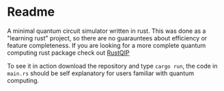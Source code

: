 # Readme

A minimal quantum circuit simulator written in rust.  This was done as a "learning rust" project, so 
there are no guarauntees about efficiency or feature completeness.  If you are looking for a more 
complete quantum computing rust package check out [RustQIP](https://github.com/Renmusxd/RustQIP)

To see it in action download the repository and type `cargo run`, the code in `main.rs` should 
be self explanatory for users familiar with quantum computing.